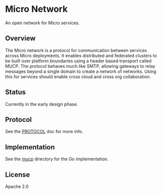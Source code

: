 # Micro Network

An open network for Micro services.

## Overview

The Micro network is a protocol for communication between services across Micro deployments. 
It enables distributed and federated clusters to be built over platform boundaries using 
a header based transport called MUCP. The protocol behaves much like SMTP, allowing gateways 
to relay messages beyond a single domain to create a network of networks. Using this for 
services should enable cross cloud and cross org collaboration.

## Status

Currently in the early design phase.

## Protocol

See the [PROTOCOL](PROTOCOL.md) doc for more info.

## Implementation

See the [mucp](mucp) directory for the Go implementation.

## License

Apache 2.0
